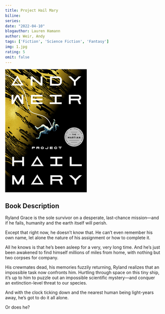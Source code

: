 ```yaml
---
title: Project Hail Mary
biline:
series:
date: "2022-04-10"
blogauthor: Lauren Hamann
author: Weir, Andy
tags: ['Fiction', 'Science Fiction', 'Fantasy']
img: 1.jpg
rating: 5
omit: false
---
```


![Book Cover](1.jpg)

## Book Description

Ryland Grace is the sole survivor on a desperate, last-chance mission—and if he fails, humanity and the earth itself will perish.

Except that right now, he doesn’t know that. He can’t even remember his own name, let alone the nature of his assignment or how to complete it.

All he knows is that he’s been asleep for a very, very long time. And he’s just been awakened to find himself millions of miles from home, with nothing but two corpses for company.

His crewmates dead, his memories fuzzily returning, Ryland realizes that an impossible task now confronts him. Hurtling through space on this tiny ship, it’s up to him to puzzle out an impossible scientific mystery—and conquer an extinction-level threat to our species.

And with the clock ticking down and the nearest human being light-years away, he’s got to do it all alone.

Or does he?